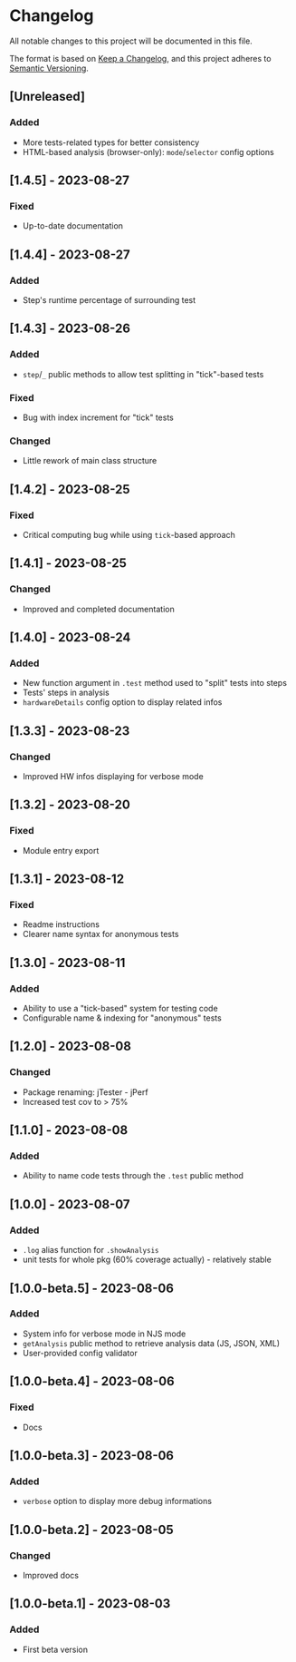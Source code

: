 # Changelog

All notable changes to this project will be documented in this file.

The format is based on [Keep a Changelog](https://keepachangelog.com/en/1.0.0/),
and this project adheres to [Semantic Versioning](https://semver.org/spec/v2.0.0.html).

## [Unreleased]

### Added

- More tests-related types for better consistency
- HTML-based analysis (browser-only): `mode`/`selector` config options

## [1.4.5] - 2023-08-27

### Fixed

- Up-to-date documentation

## [1.4.4] - 2023-08-27

### Added

- Step's runtime percentage of surrounding test

## [1.4.3] - 2023-08-26

### Added

- `step`/`_` public methods to allow test splitting in "tick"-based tests

### Fixed

- Bug with index increment for "tick" tests

### Changed

- Little rework of main class structure

## [1.4.2] - 2023-08-25

### Fixed

- Critical computing bug while using `tick`-based approach

## [1.4.1] - 2023-08-25

### Changed

- Improved and completed documentation

## [1.4.0] - 2023-08-24

### Added

- New function argument in `.test` method used to "split" tests into steps
- Tests' steps in analysis
- `hardwareDetails` config option to display related infos

## [1.3.3] - 2023-08-23

### Changed

- Improved HW infos displaying for verbose mode

## [1.3.2] - 2023-08-20

### Fixed

- Module entry export

## [1.3.1] - 2023-08-12

### Fixed

- Readme instructions
- Clearer name syntax for anonymous tests

## [1.3.0] - 2023-08-11

### Added

- Ability to use a "tick-based" system for testing code
- Configurable name & indexing for "anonymous" tests

## [1.2.0] - 2023-08-08

### Changed

- Package renaming: jTester - jPerf
- Increased test cov to > 75%

## [1.1.0] - 2023-08-08

### Added

- Ability to name code tests through the `.test` public method

## [1.0.0] - 2023-08-07

### Added

- `.log` alias function for `.showAnalysis`
- unit tests for whole pkg (60% coverage actually) - relatively stable

## [1.0.0-beta.5] - 2023-08-06

### Added

- System info for verbose mode in NJS mode
- `getAnalysis` public method to retrieve analysis data (JS, JSON, XML)
- User-provided config validator

## [1.0.0-beta.4] - 2023-08-06

### Fixed

- Docs

## [1.0.0-beta.3] - 2023-08-06

### Added

- `verbose` option to display more debug informations

## [1.0.0-beta.2] - 2023-08-05

### Changed

- Improved docs

## [1.0.0-beta.1] - 2023-08-03

### Added

- First beta version
